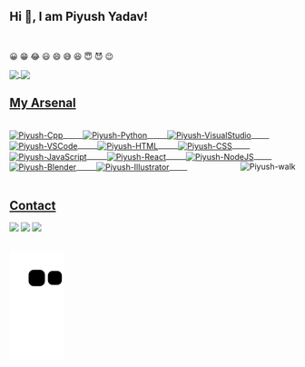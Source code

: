 ## Hi 🙂, I am Piyush Yadav! 
</br>
<p>&#128512 &#128513 &#128514 &#128515 &#128516 &#128517 &#128518 &#128519 &#128520 &#128521</p>
 <div>
  <a href="https://github.com/piyushya">
   <img align="center" height="170" src="https://github-readme-stats.vercel.app/api/top-langs/?username=piyushya&layout=compact&langs_count=16&theme=dracula"/>
  <img align="center" src="https://github-readme-stats.vercel.app/api?username=piyushya&show_icons=true&theme=dracula&include_all_commits=true&count_private=true&hide=issues"/>
</div>
 
 ## My Arsenal
<div style="display: inline_block"><br>
  <img height="40" align="center" alt="Piyush-Cpp" height="30" width="40" src="https://cdn.jsdelivr.net/gh/devicons/devicon/icons/cplusplus/cplusplus-original.svg">
 &nbsp;&nbsp;&nbsp;&nbsp;&nbsp;&nbsp;&nbsp;
  <img height="40" align="center" alt="Piyush-Python" height="30" width="40" src="https://cdn.jsdelivr.net/gh/devicons/devicon/icons/python/python-original.svg">
 &nbsp;&nbsp;&nbsp;&nbsp;&nbsp;&nbsp;&nbsp;
  <img height="40" align="center" alt="Piyush-VisualStudio" height="30" width="40" src="https://cdn.jsdelivr.net/gh/devicons/devicon/icons/visualstudio/visualstudio-plain.svg">
 &nbsp;&nbsp;&nbsp;&nbsp;&nbsp;&nbsp;&nbsp;
 <img height="40" align="center" alt="Piyush-VSCode" height="30" width="40" src="https://cdn.jsdelivr.net/gh/devicons/devicon/icons/vscode/vscode-original.svg">
 &nbsp;&nbsp;&nbsp;&nbsp;&nbsp;&nbsp;&nbsp;
  <img height="40" align="center" alt="Piyush-HTML" height="30" width="40" src="https://cdn.jsdelivr.net/gh/devicons/devicon/icons/html5/html5-original.svg">
 &nbsp;&nbsp;&nbsp;&nbsp;&nbsp;&nbsp;&nbsp;
  <img height="40" align="center" alt="Piyush-CSS" height="30" width="40" src="https://cdn.jsdelivr.net/gh/devicons/devicon/icons/css3/css3-original.svg">
 &nbsp;&nbsp;&nbsp;&nbsp;&nbsp;&nbsp;&nbsp;
 <img height="40" align="center" alt="Piyush-JavaScript" height="30" width="40" src="https://cdn.jsdelivr.net/gh/devicons/devicon/icons/javascript/javascript-original.svg">
 &nbsp;&nbsp;&nbsp;&nbsp;&nbsp;&nbsp;&nbsp;
 <img height="40" align="center" alt="Piyush-React" height="30" width="40" src="https://cdn.jsdelivr.net/gh/devicons/devicon/icons/react/react-original.svg">
 &nbsp;&nbsp;&nbsp;&nbsp;&nbsp;&nbsp;&nbsp;
 <img height="40" align="center" alt="Piyush-NodeJS" height="30" width="40" src="https://cdn.jsdelivr.net/gh/devicons/devicon/icons/nodejs/nodejs-original-wordmark.svg">
 &nbsp;&nbsp;&nbsp;&nbsp;&nbsp;&nbsp;&nbsp;
  <img height="40" align="center" alt="Piyush-Blender" height="30" width="40" src="https://cdn.jsdelivr.net/gh/devicons/devicon/icons/blender/blender-original.svg">
 &nbsp;&nbsp;&nbsp;&nbsp;&nbsp;&nbsp;&nbsp;
 <img height="40" align="center" alt="Piyush-Illustrator" height="30" width="40" src="https://cdn.jsdelivr.net/gh/devicons/devicon/icons/illustrator/illustrator-plain.svg">
 &nbsp;&nbsp;&nbsp;&nbsp;&nbsp;&nbsp;&nbsp;
 
  <img align = "right" height="180em" alt="Piyush-walk" src="https://media4.giphy.com/media/3oKIPtjElfqwMOTbH2/giphy.gif?cid=ecf05e47owk1oobsra0f7obsg2yd64xk48dshv2u8qjswj2h&rid=giphy.gif&ct=g">
</div>
  
</br>

## Contact 
<div> 
  <a href="https://www.linkedin.com/in/piyushya/" target="_blank"><img src="https://img.shields.io/badge/-LinkedIn-%230077B5?style=for-the-badge&logo=linkedin&logoColor=white" target="_blank"></a> 
  <a href="https://www.instagram.com/piyush_4r7/" target="_blank"><img src="https://img.shields.io/badge/-Instagram-%23E4405F?style=for-the-badge&logo=instagram&logoColor=white" target="_blank"></a>
  <a href = "mailto: piyushya012@gmail.com"><img src="https://img.shields.io/badge/-Gmail-%23333?style=for-the-badge&logo=gmail&logoColor=white" target="_blank"></a>
 </br>
</br>
 
  ![Snake animation](https://github.com/piyushya/piyushya/blob/output/github-contribution-grid-snake.svg)
 
</div>

